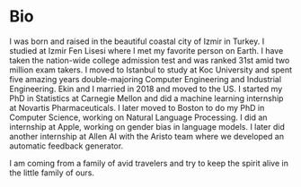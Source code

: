 # Bio

I was born and raised in the beautiful coastal city of Izmir in Turkey. I studied at Izmir Fen Lisesi where I met my favorite person on Earth. I have taken the nation-wide college admission test and was ranked 31st amid two million exam takers. I moved to Istanbul to study at Koc University and spent five amazing years double-majoring Computer Engineering and Industrial Engineering. Ekin and I married in 2018 and moved to the US. I started my PhD in Statistics at Carnegie Mellon and did a machine learning internship at Novartis Pharmaceuticals. I later moved to Boston to do my PhD in Computer Science, working on Natural Language Processing. I did an internship at Apple, working on gender bias in language models. I later did another internship at Allen AI with the Aristo team where we developed an automatic feedback generator.

I am coming from a family of avid travelers and try to keep the spirit alive in the little family of ours.
